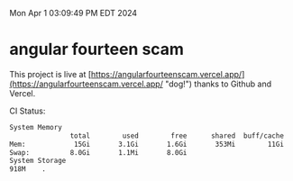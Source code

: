 Mon Apr  1 03:09:49 PM EDT 2024

# angular fourteen scam


This project is live at [https://angularfourteenscam.vercel.app/](https://angularfourteenscam.vercel.app/ "dog!") thanks to Github and Vercel.

CI Status: 

```bash
System Memory
               total        used        free      shared  buff/cache   available
Mem:            15Gi       3.1Gi       1.6Gi       353Mi        11Gi        12Gi
Swap:          8.0Gi       1.1Mi       8.0Gi
System Storage
918M	.
